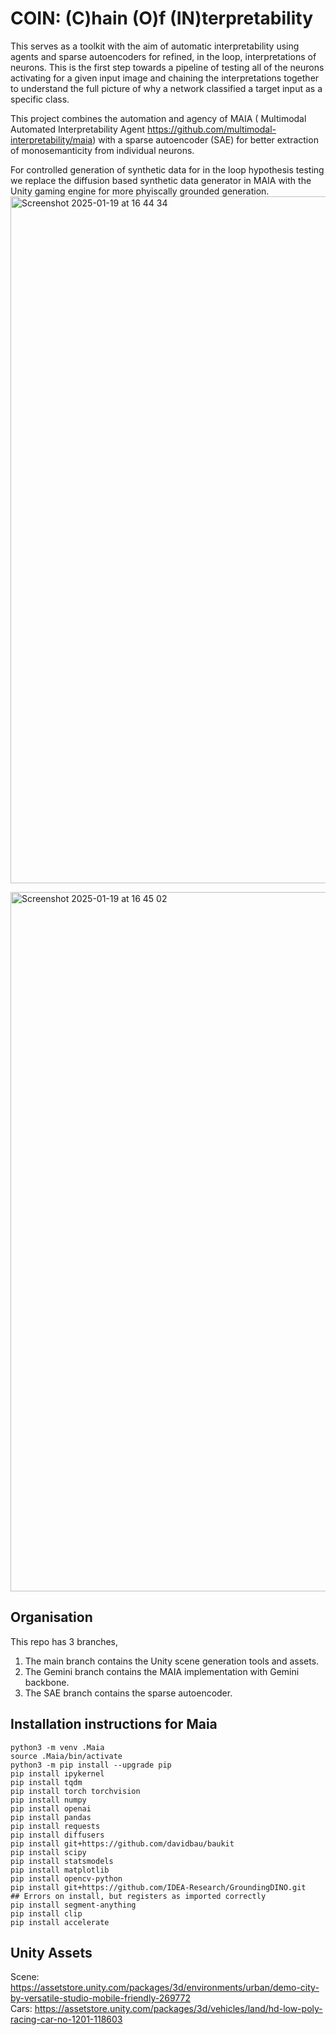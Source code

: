# COIN: (C)hain (O)f (IN)terpretability

This serves as a toolkit with the aim of automatic interpretability using agents and sparse autoencoders for refined, in the loop, interpretations of neurons. This is the first step towards a pipeline of testing all of the neurons activating for a given input image and chaining the interpretations together to understand the full picture of why a network classified a target input as a specific class. 


This project combines the automation and agency of MAIA ( Multimodal Automated Interpretability Agent https://github.com/multimodal-interpretability/maia) with a sparse autoencoder (SAE) for better extraction of monosemanticity from individual neurons. 

For controlled generation of synthetic data for in the loop hypothesis testing we replace the diffusion based synthetic data generator in MAIA with the Unity gaming engine for more phyiscally grounded generation. 
<img width="1099" alt="Screenshot 2025-01-19 at 16 44 34" src="https://github.com/user-attachments/assets/798934ce-2161-48c7-8127-95160fa45bf0" />

<img width="1119" alt="Screenshot 2025-01-19 at 16 45 02" src="https://github.com/user-attachments/assets/6f3b9073-afd2-4354-9d26-87a8460605a7" />


Organisation
---

This repo has 3 branches, 
1. The main branch contains the Unity scene generation tools and assets. 
2. The Gemini branch contains the MAIA implementation with Gemini backbone. 
3. The SAE branch contains the sparse autoencoder.  


Installation instructions for Maia
---

```
python3 -m venv .Maia
source .Maia/bin/activate
python3 -m pip install --upgrade pip
pip install ipykernel
pip install tqdm
pip install torch torchvision
pip install numpy
pip install openai
pip install pandas
pip install requests
pip install diffusers
pip install git+https://github.com/davidbau/baukit
pip install scipy
pip install statsmodels
pip install matplotlib
pip install opencv-python
pip install git+https://github.com/IDEA-Research/GroundingDINO.git ## Errors on install, but registers as imported correctly
pip install segment-anything
pip install clip
pip install accelerate
```

Unity Assets
---
Scene: https://assetstore.unity.com/packages/3d/environments/urban/demo-city-by-versatile-studio-mobile-friendly-269772 \
Cars: https://assetstore.unity.com/packages/3d/vehicles/land/hd-low-poly-racing-car-no-1201-118603
